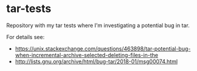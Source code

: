 # tar-tests
Repository with my tar tests where I'm investigating a potential bug in tar.

For details see:
* https://unix.stackexchange.com/questions/463898/tar-potential-bug-when-incremental-archive-selected-deleting-files-in-the
* http://lists.gnu.org/archive/html/bug-tar/2018-01/msg00074.html
